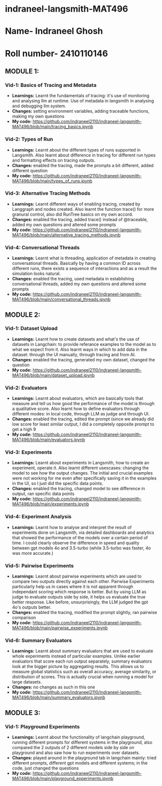 # indraneel-langsmith-MAT496
# Name- Indraneel Ghosh
# Roll number- 2410110146

## MODULE 1:


### Vid-1: Basics of Tracing and Metadata
- **Learnings:** Learnt the fundamentals of tracing: it's use of monitoring and analysing llm at runtime. Use of metadata in langsmith in analysing and debugging llm system.
- **Changes:** setting environment variables, adding traceable functions, making my own questions
- **My code:** https://github.com/indraneel2110/indraneel-langsmith-MAT496/blob/main/tracing_basics.ipynb

### Vid-2: Types of Run
- **Learnings:** Learnt about the different types of runs supported in Langsmith. Also learnt about difference in tracing for different run types and formatting effects on tracing outputs.
- **Changes:** enabled the tracing, made the prompts a bit different, added different question
- **My code:** https://github.com/indraneel2110/indraneel-langsmith-MAT496/blob/main/types_of_runs.ipynb

### Vid-3: Alternative Tracing Methods
- **Learnings:** Learnt different ways of enabling tracing, created by Langgraph and nodes created. Also learnt the function trace() for more granural control, also did RunTree basics on my own accord.
- **Changes:** enabled the tracing, added trace() instead of @traceable, added my own questions and altered some prompts
- **My code:** https://github.com/indraneel2110/indraneel-langsmith-MAT496/blob/main/alternative_tracing_methods.ipynb

### Vid-4: Conversational Threads
- **Learnings:** Learnt what is threading, application of metadata in creating conversational threads. Basically by having a common ID across different runs, there exists a sequence of interactions and as a result the simulation looks natural.
- **Changes:** enabled the tracing, used metadata in establishing conversational threads, added my own questions and altered some prompts
- **My code:** https://github.com/indraneel2110/indraneel-langsmith-MAT496/blob/main/conversational_threads.ipynb


## MODULE 2:


### Vid-1: Dataset Upload
- **Learnings:** Learnt how to create datasets and what's the use of datasets in Langchain: to provide referance examples to the model as to what we expect from it. Also learnt ways in which to add data in the dataset: through the UI manually, through tracing and from AI.
- **Changes:** enabled the tracing, generated my own dataset, changed the question
- **My code:** https://github.com/indraneel2110/indraneel-langsmith-MAT496/blob/main/dataset_upload.ipynb

### Vid-2: Evaluators
- **Learnings:** Learnt about evaluators, which are basically tools that measure and tell us how good the performance of the model is through a qualitative score. Also learnt how to define evaluators through different modes: in local code, through LLM as judge and through UI.
- **Changes:** enabled the tracing, edited the prompt (since we already did low score for least similar output, I did a completely opposite prompt to get a high 9
- **My code:** https://github.com/indraneel2110/indraneel-langsmith-MAT496/blob/main/evaluators.ipynb

### Vid-3: Experiments
- **Learnings:** Learnt about experiments in Langsmith, how to create an experiment, operate it. Also learnt different usescases: changing the model to see how the output changes. The initial and crucial examples were not working for me even after specifically saving it in the examples in the UI, so I just did the specific data points.
- **Changes:** enabled the tracing, changed model to see difference in output, ran specific data points
- **My code:** https://github.com/indraneel2110/indraneel-langsmith-MAT496/blob/main/experiments.ipynb

### Vid-4: Experiment Analysis
- **Learnings:** Learnt how to analyse and interpret the result of experiments done on Langsmith, via detailed dashboards and analytics that showed the performance of the models over a certain period of time. I could clearly observe the difference in speed and quality between gpt models 4o and 3.5-turbo (while 3.5-turbo was faster, 4o was more accurate.)

### Vid-5: Pairwise Experiments
- **Learnings:** Learnt about pairwise experiments which are used to compare two outputs directly against each other. Pairwise Experiments particularly help us in cases where it is not apparent through independant scoring which response is better. But by using LLM as judge to evaluate outputs side by side, it helps us evaluate the true better response. Like before, unsurprisingly, the LLM judged the gpt 4o's outputs better.
- **Changes:** enabled the tracing, modified the prompt slightly, ran pairwise comparison
- **My code:** https://github.com/indraneel2110/indraneel-langsmith-MAT496/blob/main/pairwise_experiments.ipynb

### Vid-6: Summary Evaluators
- **Learnings:** Learnt about summary evaluators that are used to evaluate whole experiments instead of particular examples. Unlike earlier evaluators that score each run output separately, summary evaluators look at the bigger picture by aggregating results. This allows us to measure global statistics such as overall accuracy, average similarity, or distribution of scores. This is actually crucial when running a model for large datasets.
- **Changes:** no changes as such in this one
- **My code:** https://github.com/indraneel2110/indraneel-langsmith-MAT496/blob/main/summary_evaluators.ipynb


## MODULE 3:


### Vid-1: Playground Experiments
- **Learnings:** Learnt about the functionality of langchain playground, running different prompts for different systems in the playground, also compared the 2 outputs of 2 different models side by side on playground and also saw how to run experiments over datasets.
- **Changes:** played around in the playground tab in langchain mainly: tried different prompts, different gpt models and different systems; in the code, just changed the questions
- **My code:** https://github.com/indraneel2110/indraneel-langsmith-MAT496/blob/main/playground_experiments.ipynb
